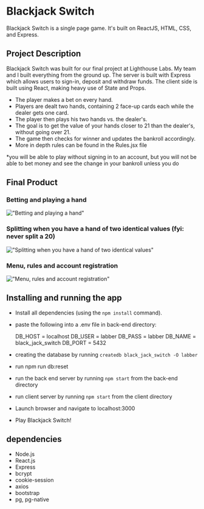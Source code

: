 # Blackjack Switch

Blackjack Switch is a single page game.
It's built on ReactJS, HTML, CSS, and Express.

## Project Description

Blackjack Switch was built for our final project at Lighthouse Labs. My team and I built everything from the ground up. The server is built with Express which allows users to sign-in, deposit and withdraw funds. The client side is built using React, making heavy use of State and Props.

- The player makes a bet on every hand.
- Players are dealt two hands, containing 2 face-up cards each while the dealer gets one card.
- The player then plays his two hands vs. the dealer's.
- The goal is to get the value of your hands closer to 21 than the dealer's, without going over 21.
- The game then checks for winner and updates the bankroll accordingly.
- More in depth rules can be found in the Rules.jsx file 

*you will be able to play without signing in to an account, but you will not be able to bet money and see the change in your bankroll unless you do


## Final Product

### Betting and playing a hand
!["Betting and playing a hand"](https://github.com/NDGP/black-jack-switch/blob/main/gifs%20for%20demonstration/BJS.gif?raw=true)

### Splitting when you have a hand of two identical values (fyi: never split a 20)
!["Splitting when you have a hand of two identical values"](https://github.com/NDGP/black-jack-switch/blob/main/gifs%20for%20demonstration/Splitting.gif?raw=true)

### Menu, rules and account registration
!["Menu, rules and account registration"](https://github.com/NDGP/black-jack-switch/blob/main/gifs%20for%20demonstration/rules%20and%20registration.gif?raw=true)


## Installing and running the app

- Install all dependencies (using the `npm install` command).
- paste the following into a .env file in back-end directory:

  DB_HOST = localhost
  DB_USER = labber
  DB_PASS = labber
  DB_NAME = black_jack_switch
  DB_PORT = 5432

- creating the database by running `createdb black_jack_switch -O labber`
- run npm run db:reset
- run the back end server by running `npm start` from the back-end directory
- run client server by running `npm start` from the client directory
- Launch browser and navigate to localhost:3000
- Play Blackjack Switch!

## dependencies

- Node.js
- React.js
- Express
- bcrypt
- cookie-session
- axios
- bootstrap
- pg, pg-native
